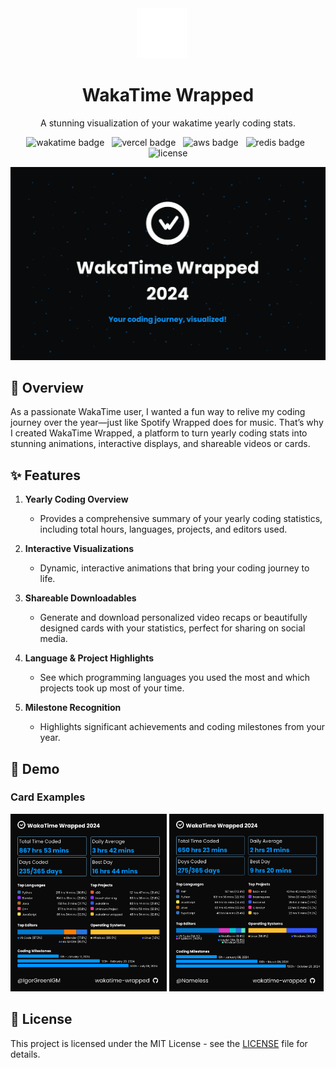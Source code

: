 <div align="center">
  <img src="public/wakatime-white-logo.svg" alt="WakaTime Logo" height="80" style="margin-right: 20px">
  <h1>WakaTime Wrapped</h1>
</div>

<p align='center'>
A stunning visualization of your wakatime yearly coding stats.
</p>

<p align="center">
<img src="https://img.shields.io/badge/WakaTime-1f77b4?style=for-the-badge&logo=WakaTime&logoColor=white" alt="wakatime badge" />
&nbsp;
<img src="https://img.shields.io/badge/Vercel-000000?&style=for-the-badge&logo=vercel&logoColor=white" alt="vercel badge" />
&nbsp;
<img src="https://img.shields.io/badge/Amazon_AWS-FF9900?&style=for-the-badge&logo=amazonaws&logoColor=white" alt="aws badge" />
&nbsp;
<img src="https://img.shields.io/badge/redis-%23DD0031.svg?&style=for-the-badge&logo=redis&logoColor=white" alt="redis badge" />
&nbsp;
<img src="https://img.shields.io/badge/license-MIT-blue.svg?style=for-the-badge" alt="license" />
</p>

[![IMAGE ALT TEXT HERE](https://raw.githubusercontent.com/IgorGreenIGM/wakatime-wrapped/main/readme_res/demo_video_thumbnail.jpg)](https://www.youtube.com/watch?v=TPKBm1534kY)

## 🚀 Overview
As a passionate WakaTime user, I wanted a fun way to relive my coding journey over the year—just like Spotify Wrapped does for music. That’s why I created WakaTime Wrapped, a platform to turn yearly coding stats into stunning animations, interactive displays, and shareable videos or cards.

## ✨ Features
1. **Yearly Coding Overview**  
   - Provides a comprehensive summary of your yearly coding statistics, including total hours, languages, projects, and editors used.

2. **Interactive Visualizations**  
   - Dynamic, interactive animations that bring your coding journey to life.

3. **Shareable Downloadables**  
   - Generate and download personalized video recaps or beautifully designed cards with your statistics, perfect for sharing on social media.

4. **Language & Project Highlights**  
   - See which programming languages you used the most and which projects took up most of your time.

5. **Milestone Recognition**  
   - Highlights significant achievements and coding milestones from your year.

## 🎯 Demo

### Card Examples
<p align="left">
  <img src="readme_res/IgorGrennIGM.png" alt="WakaTime Card Example 1" width="49.65%">
  <img src="readme_res/Nameless.png" alt="WakaTime Card Example 1" width="49%">
</p>

## 📄 License
This project is licensed under the MIT License - see the [LICENSE](LICENSE) file for details.
